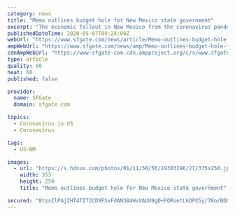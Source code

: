 ```yaml
---
category: news
title: "Memo outlines budget hole for New Mexico state government"
excerpt: "The economic fallout in New Mexico from the coronavirus pandemic is likely to wipe out between $2.1 billion and $3.9 billion in previously anticipated state government income by mid-2021, a group of state economists announced."
publishedDateTime: 2020-05-07T04:24:00Z
webUrl: "https://www.sfgate.com/news/article/Memo-outlines-budget-hole-for-New-Mexico-state-15251634.php"
ampWebUrl: "https://www.sfgate.com/news/amp/Memo-outlines-budget-hole-for-New-Mexico-state-15251634.php"
cdnAmpWebUrl: "https://www-sfgate-com.cdn.ampproject.org/c/s/www.sfgate.com/news/amp/Memo-outlines-budget-hole-for-New-Mexico-state-15251634.php"
type: article
quality: 60
heat: 60
published: false

provider:
  name: SFGate
  domain: sfgate.com

topics:
  - Coronavirus in US
  - Coronavirus

tags:
  - US-NM

images:
  - url: "https://s.hdnux.com/photos/01/11/50/56/19303296/27/375x250.jpg"
    width: 353
    height: 250
    title: "Memo outlines budget hole for New Mexico state government"

secured: "8tssIlPAjZHT4TIT2CD9FSxFdAN384HvVAUU9gD+FQRvetLkOPX5y/78o/BDOhx7jVlwnaVb5b4IJyWLUxEWE4HAE0nPzv2RgT6A6ueqHiChNW5ebUVxCiXhV9ydo1PzNHlaEu0bqqqWVVtAcXeV7uawzMynWeM6ub4FU+vZ6VTapP7NEz3cB+Bub0d5795iN74NI2QkutgAFuoJb98A3HL9sjxBJSU62iDiz42OUXCwulmN+qIyMbsLVb5pnHV01/xgfoSCQu4bB510FZSUbdhXzJAQQrzriBmotDHL5W2T6nuXNR1nXfChxRxt6DZ0AJlT4godnFnk6GGBCK6s2VmGyXcbuqmBQv/XOZ15iSbV3arWScZgGYnR3mig6WRQ+QugQ3EBpN8nyLnVTN4vmZjjVoHQA2UWc8cDb+3UxjtZowFc6nT9OjR5dWWgfrjNkiAr+wlwXWQjNB4walZ+c10j1hgveGvk7nizYK0oc0I=;jfIEa1qez9GD3uzCVJlJkA=="
---
```



